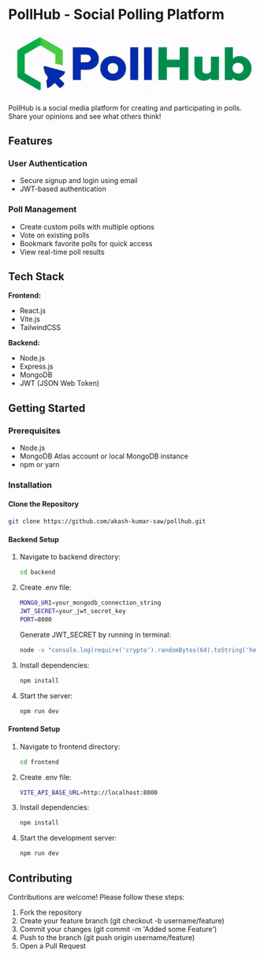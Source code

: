 # PollHub - Social Polling Platform

![PollHub Logo](https://github.com/akash-kumar-saw/PollHub/blob/master/frontend/src/assets/images/pollhub.png) 

PollHub is a social media platform for creating and participating in polls. Share your opinions and see what others think!

## Features

### User Authentication
- Secure signup and login using email
- JWT-based authentication

### Poll Management
- Create custom polls with multiple options
- Vote on existing polls
- Bookmark favorite polls for quick access
- View real-time poll results

## Tech Stack

**Frontend:**
- React.js
- Vite.js
- TailwindCSS

**Backend:**
- Node.js
- Express.js
- MongoDB
- JWT (JSON Web Token) 

## Getting Started

### Prerequisites
- Node.js
- MongoDB Atlas account or local MongoDB instance
- npm or yarn

### Installation

#### Clone the Repository
   ```bash
   git clone https://github.com/akash-kumar-saw/pollhub.git
   ```

#### Backend Setup
1. Navigate to backend directory:
   ```bash
   cd backend
   ```

2. Create .env file:
   ```bash
   MONGO_URI=your_mongodb_connection_string
   JWT_SECRET=your_jwt_secret_key
   PORT=8000
   ```

   Generate JWT_SECRET by running in terminal:
   ```bash
   node -e "console.log(require('crypto').randomBytes(64).toString('hex'))"
   ```
   
3. Install dependencies:
   ```bash
   npm install
   ```

4. Start the server:
   ```bash
   npm run dev
   ```

#### Frontend Setup
1. Navigate to frontend directory:
   ```bash
   cd frontend
   ```

2. Create .env file:
   ```bash
   VITE_API_BASE_URL=http://localhost:8000
   ```

3. Install dependencies:
   ```bash
   npm install
   ```



4. Start the development server:
   ```bash
   npm run dev
   ```

## Contributing
Contributions are welcome! Please follow these steps:

1. Fork the repository
2. Create your feature branch (git checkout -b username/feature)
3. Commit your changes (git commit -m 'Added some Feature')
4. Push to the branch (git push origin username/feature)
5. Open a Pull Request
